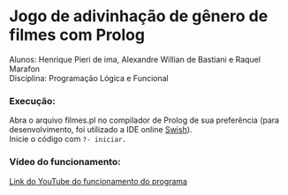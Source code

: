 # Jogo de adivinhação de gênero de filmes com Prolog
Alunos: Henrique Pieri de ima, Alexandre Willian de Bastiani e Raquel Marafon \
Disciplina: Programação Lógica e Funcional

### Execução:
Abra o arquivo filmes.pl no compilador de Prolog de sua preferência (para desenvolvimento, foi utilizado a IDE online [Swish](https://swish.swi-prolog.org)). \
Inicie o código com `?- iniciar.`

### Vídeo do funcionamento:
[Link do YouTube do funcionamento do programa](youtube.com)

